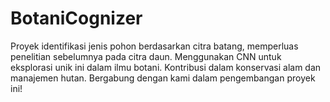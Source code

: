 # BotaniCognizer
Proyek identifikasi jenis pohon berdasarkan citra batang, memperluas penelitian sebelumnya pada citra daun. Menggunakan CNN untuk eksplorasi unik ini dalam ilmu botani. Kontribusi dalam konservasi alam dan manajemen hutan. Bergabung dengan kami dalam pengembangan proyek ini!
